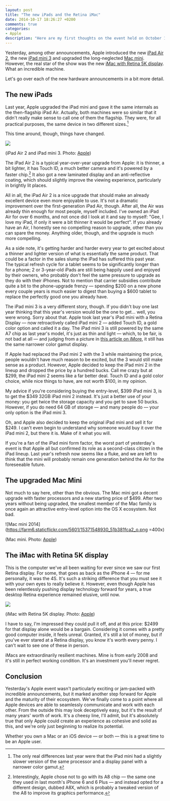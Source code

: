 ```yaml
---
layout: post
title: "The new iPads and the Retina iMac"
date: 2014-10-17 18:26:27 +0200
comments: true
categories: 
- Apple
description: "Here are my first thoughts on the event held on October 16, 2014, where Apple introduced the new Retina iMac, the iPad Air 2, the iPad mini 3, and upgraded the Mac mini"
---
```


Yesterday, among other announcements, Apple introduced the new [iPad Air 2](http://www.apple.com/ipad-air-2/), the new [iPad mini 3](http://www.apple.com/ipad-mini-3/) and upgraded the long-neglected [Mac mini](http://www.apple.com/mac-mini/). However, the real star of the show was the new [iMac with Retina 5K display](http://www.apple.com/imac-with-retina/). What an incredible machine.

Let's go over each of the new hardware announcements in a bit more detail.

## The new iPads

Last year, Apple upgraded the iPad mini and gave it the same internals as the then-flagship iPad Air. Actually, both machines were so similar that it didn't really make sense to call one of them the flagship. They were, for all practical purposes, the same device in two different sizes.[^iPad1]

[^iPad1]: The only real differences last year were that the iPad mini had a slightly slower version of the same processor and a display panel with a narrower color gamut.

This time around, though, things have changed.

<p class="extra-width"><img class="extra-width" src="https://farm4.staticflickr.com/3931/15371042348_d767eea2d7_o.png"/></p>

<p class="photo-credit">(iPad Air 2 and iPad mini 3. Photo: <a href="http://www.apple.com/ipad/compare/">Apple</a>)</p>

The iPad Air 2 is a typical year-over-year upgrade from Apple: it is thinner, a bit lighter, it has Touch ID, a much better camera and it's powered by a faster chip.[^iPad2] It also got a new laminated display and an anti-reflective coating, which should slightly improve the viewing experience, particularly in brightly lit places.

[^iPad2]: Interestingly, Apple chose not to go with its A8 chip — the same one they used in last month's iPhone 6 and 6 Plus — and instead opted for a different design, dubbed A8X, which is probably a tweaked version of the A8 to improve its graphics performance.

All in all, the iPad Air 2 is a nice upgrade that should make an already excellent device even more enjoyable to use. It's not a dramatic improvement over the first-generation iPad Air, though. After all, the Air was already thin enough for most people, myself included. I've owned an iPad Air for over 6 months, and not once did I look at it and say to myself: "Gee, I love my iPad, if only it were a bit thinner it would be perfect". If you already have an Air, I honestly see no compelling reason to upgrade, other than you can spare the money. Anything older, though, and the upgrade is much more compelling. 

As a side note, it's getting harder and harder every year to get excited about a thinner and lighter version of what is essentially the same product. That could be a factor in the sales slump the iPad has suffered this past year. The typical refresh cycle for a tablet seems to be significantly longer than for a phone; 2 or 3-year-old iPads are still being happily used and enjoyed by their owners, who probably don't feel the same pressure to upgrade as they do with their iPhones. Not to mention that carrier subsidies contribute quite a bit to the phone-upgrade frenzy — spending $200 on a new phone every couple years is much easier to digest than buying a $600 tablet to replace the perfectly good one you already have.

The iPad mini 3 is a very different story, though. If you didn't buy one last year thinking that this year's version would be the one to get... well, you were wrong. Sorry about that. Apple took last year's iPad mini with a Retina Display — now retroactively called iPad mini 2 — added Touch ID, a gold color option and called it a day. The iPad mini 3 is still powered by the same A7 chip as last year's model, it's just as thin and light — which, to be fair, is not bad at all — and judging from a picture in [this article on iMore](http://www.imore.com/apple-now-taking-pre-orders-ipad-mini-3-ipad-air-2), it still has the same narrower color gamut display.

If Apple had replaced the iPad mini 2 with the 3 while maintaining the price, people wouldn't have much reason to be excited, but the 3 would still make sense as a product. However, Apple decided to keep the iPad mini 2 in the lineup and dropped the price by a hundred bucks. Call me crazy but at $299, the iPad mini 2 seems like a far better deal. Touch ID and a gold color choice, while nice things to have, are not worth $100, in my opinion.

My advice if you're considering buying the entry-level, $399 iPad mini 3, is to get the $349 32GB iPad mini 2 instead. It's just a better use of your money: you get twice the storage capacity and you get to save 50 bucks. However, if you do need 64 GB of storage — and many people do — your only option is the iPad mini 3.

Oh, and Apple also decided to keep the original iPad mini and sell it for $249. I can't even begin to understand why someone would buy it over the iPad mini 2, but there it is. Make of it what you will.

If you're a fan of the iPad mini form factor, the worst part of yesterday's event is that Apple all but confirmed its role as a second-class citizen in the iPad lineup. Last year's refresh now seems like a fluke, and we are left to think that the mini will probably remain one generation behind the Air for the foreseeable future.


## The upgraded Mac Mini

Not much to say here, other than the obvious. The Mac mini got a decent upgrade with faster processors and a new starting price of $499. After two years without being upgraded, the smallest member of the Mac family is once again an attractive entry-level option into the OS X ecosystem. Not bad.

![Mac mini 2014](https://farm6.staticflickr.com/5601/15371548930_51b381fca2_o.png =400x)

<p class="photo-credit">(Mac mini. Photo: <a href="http://www.apple.com/mac-mini/">Apple</a>)</p>


## The iMac with Retina 5K display

This is the computer we've all been waiting for ever since we saw our first Retina display. For some, that goes as back as the iPhone 4 — for me personally, it was the 4S. It's such a striking difference that you must see it with your own eyes to really believe it. However, even though Apple has been relentlessly pushing display technology forward for years, a true desktop Retina experience remained elusive, until now.

<p class="extra-width"><img class="extra-width" src="https://farm6.staticflickr.com/5602/15557182885_a1e7a8be91_o.png"/></p>

<p class="photo-credit">(iMac with Retina 5K display. Photo: <a href="http://www.apple.com/imac-with-retina/">Apple</a>)</p>

I have to say, I'm impressed they could pull it off, and at this price: $2499 for that display alone would be a bargain. Considering it comes with a pretty good computer inside, it feels unreal. Granted, it's still a lot of money, but if you've ever stared at a Retina display, you know it's worth every penny. I can't wait to see one of these in person.

iMacs are extraordinarily resilient machines. Mine is from early 2008 and it's still in perfect working condition. It's an investment you'll never regret. 


## Conclusion

Yesterday's Apple event wasn't particularly exciting or jam-packed with incredible announcements, but it marked another step forward for Apple and the maturity of their ecosystem. We've finally come to a point where all Apple devices are able to seamlessly communicate and work with each other. From the outside this may look deceptively easy, but it's the result of many years' worth of work. It's a cheesy line, I'll admit, but it's absolutely true that only Apple could create an experience as cohesive and solid as this, and we're only just beginning to realize its potential.

Whether you own a Mac or an iOS device — or both — this is a great time to be an Apple user.